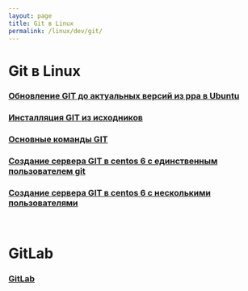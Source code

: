 ```yaml
---
layout: page
title: Git в Linux
permalink: /linux/dev/git/
---
```


# Git в Linux

### [Обновление GIT до актуальных версий из ppa в Ubuntu](/linux/dev/git/install/ubuntu/ppa/)

### [Инсталляция GIT из исходников](/linux/dev/git/install/)

### [Основные команды GIT](/linux/dev/git/commands/)

### [Создание сервера GIT в centos 6 с единственным пользователем git](/linux/dev/git/git-server/centos/6/ver1/)

### [Создание сервера GIT в centos 6 с несколькими пользователями](/linux/dev/git/git-server/centos/6/ver2/)

<br/>

# GitLab

### [GitLab](/linux/devops/vcs/gitlab/)
